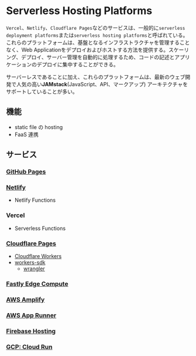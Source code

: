# Serverless Hosting Platforms

`Vercel`、`Netlify`、`Cloudflare Pages`などのサービスは、一般的に`serverless deployment platforms`または`serverless hosting platforms`と呼ばれている。これらのプラットフォームは、基盤となるインフラストラクチャを管理することなく、Web Applicationをデプロイおよびホストする方法を提供する。スケーリング、デプロイ、サーバー管理を自動的に処理するため、コードの記述とアプリケーションのデプロイに集中することができる。

サーバーレスであることに加え、これらのプラットフォームは、最新のウェブ開発で人気の高い**JAMstack**(JavaScript、API、マークアップ) アーキテクチャをサポートしていることが多い。

## 機能

- static file の hosting
- FaaS 連携

## サービス

### [GitHub Pages](./github-pages.md)

### [Netlify](https://www.netlify.com/)

- Netlify Functions

### Vercel

- Serverless Functions

### [Cloudflare Pages](https://pages.cloudflare.com/)

- [Cloudflare Workers](https://workers.cloudflare.com/)
- [workers-sdk](https://github.com/cloudflare/workers-sdk)
  - [wrangler](https://www.npmjs.com/package/wrangler)

### [Fastly Edge Compute](https://www.fastly.com/products/edge-compute)

### [AWS Amplify](https://aws.amazon.com/jp/amplify/)

### [AWS App Runner](https://aws.amazon.com/jp/apprunner/)

### [Firebase Hosting](https://firebase.google.com/products/hosting?hl=ja)

### [GCP: Cloud Run](https://cloud.google.com/run?hl=ja)
